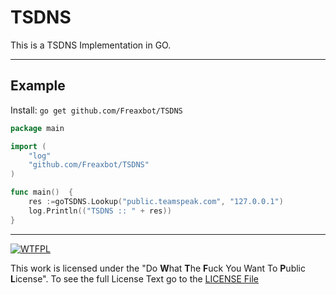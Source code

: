 # TSDNS
This is a TSDNS Implementation in GO.

---
## Example
Install: `go get github.com/Freaxbot/TSDNS`
```go
package main

import (
    "log"
    "github.com/Freaxbot/TSDNS"
)

func main()  {
    res :=goTSDNS.Lookup("public.teamspeak.com", "127.0.0.1")
    log.Println(("TSDNS :: " + res))
}
```

---
[![WTFPL](https://upload.wikimedia.org/wikipedia/commons/thumb/0/0a/WTFPL_badge.svg/320px-WTFPL_badge.svg.png)](LICENSE.md)

This work is licensed under the "Do **W**hat **T**he **F**uck You Want To **P**ublic **L**icense". To see the full License Text go to the [LICENSE File](LICENSE.md)
 
